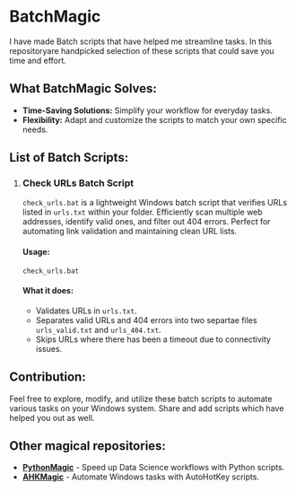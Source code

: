 # BatchMagic

I have made Batch scripts that have helped me streamline tasks. In this repositoryare handpicked selection of these scripts that could save you time and effort.

## What BatchMagic Solves:

-   **Time-Saving Solutions:** Simplify your workflow for everyday tasks.
-   **Flexibility:** Adapt and customize the scripts to match your own specific needs.

## List of Batch Scripts:

1. ### Check URLs Batch Script 

   `check_urls.bat` is a lightweight Windows batch script that verifies URLs listed in `urls.txt` within your folder. Efficiently scan multiple web addresses, identify valid ones, and filter out 404 errors. Perfect for automating link validation and maintaining clean URL lists.

   #### Usage:

   `check_urls.bat`

   #### What it does:

   -   Validates URLs in `urls.txt`.
   -   Separates valid URLs and 404 errors into two separtae files `urls_valid.txt` and `urls_404.txt`.
   -   Skips URLs where there has been a timeout due to connectivity issues.


## Contribution:

Feel free to explore, modify, and utilize these batch scripts to automate various tasks on your Windows system. Share and add scripts which have helped you out as well.

## Other magical repositories:

- [**PythonMagic**](https://github.com/himanshuxd/PythonMagic) - Speed up Data Science workflows with Python scripts.
- [**AHKMagic**](https://github.com/himanshuxd/AHKMagic) - Automate Windows tasks with AutoHotKey scripts.